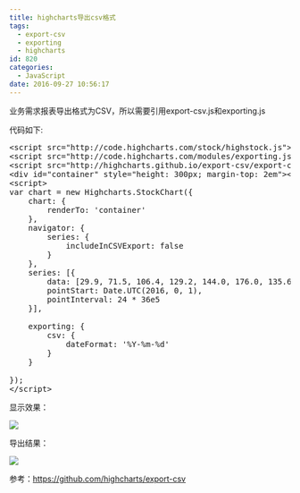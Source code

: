 ```yaml
---
title: highcharts导出csv格式
tags:
  - export-csv
  - exporting
  - highcharts
id: 820
categories:
  - JavaScript
date: 2016-09-27 10:56:17
---
```


业务需求报表导出格式为CSV，所以需要引用export-csv.js和exporting.js
<!-- more -->
代码如下:
<pre class="lang:js decode:true ">&lt;script src="http://code.highcharts.com/stock/highstock.js"&gt;&lt;/script&gt;
&lt;script src="http://code.highcharts.com/modules/exporting.js"&gt;&lt;/script&gt;
&lt;script src="http://highcharts.github.io/export-csv/export-csv.js"&gt;&lt;/script&gt;
&lt;div id="container" style="height: 300px; margin-top: 2em"&gt;&lt;/div&gt;
&lt;script&gt;
var chart = new Highcharts.StockChart({
    chart: {
        renderTo: 'container'
    },
    navigator: {
        series: {
            includeInCSVExport: false
        }
    },
    series: [{
        data: [29.9, 71.5, 106.4, 129.2, 144.0, 176.0, 135.6, 148.5, 216.4, 194.1, 95.6, 54.4],
        pointStart: Date.UTC(2016, 0, 1),
        pointInterval: 24 * 36e5
    }],

    exporting: {
        csv: {
            dateFormat: '%Y-%m-%d'
        }
    }

});
&lt;/script&gt;</pre>
显示效果：

![](http://blog.cenhq.com/wp-content/uploads/2016/09/QQ20160927-0.png)

导出结果：

![](http://blog.cenhq.com/wp-content/uploads/2016/09/QQ20160927-1.png)

参考：https://github.com/highcharts/export-csv
